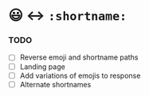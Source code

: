 # 😃 ↔ `:shortname:`

### TODO
- [ ] Reverse emoji and shortname paths
- [ ] Landing page
- [ ] Add variations of emojis to response
- [ ] Alternate shortnames
